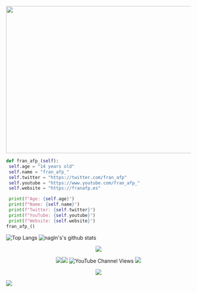<div align="center">
 <img src="https://cdn.discordapp.com/attachments/1060651317615415306/1065662790276235385/image.png" width="700" height="400">
</div>
<div align="left">
 

 ```python
def fran_afp_(self):
  self.age = "14 years old"
  self.name = "fran_afp_"
  self.twitter = "https://twitter.com/fran_afp"
  self.youtube = "https://www.youtube.com/fran_afp_"
  self.website = "https://franafp.es"

  print(f"Age: {self.age}")
  print(f"Name: {self.name}")
  print(f"Twitter: {self.twitter}")
  print(f"YouTube: {self.youtube}")
  print(f"Website: {self.website}")
fran_afp_()
```
</div>

![Top Langs](https://github-readme-stats.vercel.app/api/top-langs/?username=franafp&layout=compact&exclude_repo=franafp.github.io,NPC_medico-FIVEM,Token-Grabber&theme=dark)
![nagln's's github stats](https://github-readme-stats.vercel.app/api?username=franafp&count_private=true&show_icons=true&theme=dark&disable_animations=false&hide_title=true)

<p align="center">
<a href="https://discord.com/users/1060650362643697816">
<img src="https://lanyard-profile-readme.vercel.app/api/1060650362643697816?theme=dark&bg=292b2f&animated=true&hideDiscrim=true&borderRadius=27px&idleMessage=franafp.es">



<p align="center">
<a href="https://www.twitter.com/fran_afp_" target="_blank" rel="noreferrer"><img
src="https://img.shields.io/twitter/follow/fran_afp_?logo=twitter&style=for-the-badge&color=0891b2&labelColor=1c1917"
/></a><a href="https://www.github.com/franafp" target="_blank" rel="noreferrer"><img
src="https://img.shields.io/github/followers/franafp?logo=github&style=for-the-badge&color=0891b2&labelColor=1c1917" /></a>
 <a><img alt="YouTube Channel Views" src="https://img.shields.io/youtube/channel/views/UCDIMj1pa2HqUMegbemddwCw?color=0891b2&label=VIEWS&logo=youtube&logoColor=FF0000&style=for-the-badge&labelColor=1c1917"></a>
 <a><img href="https://franafp.es" src="https://img.shields.io/badge/website-franafp.es-0891b2?style=for-the-badge&logo=data:image/png;base64,aHR0cHM6Ly9mcmFuYWZwLmVzL21lZGlhL2toZWlzLnBuZw==&logoWidth=14&color=0891b2&labelColor=1c1917"></a>
</p>

<p align="center">
<img src="https://skillicons.dev/icons?i=cs,discord,bots,dotnet,github,md,php,linux,py,visualstudio,vscode,"/>
</p>


[<img src="https://raw.githubusercontent.com/trinib/trinib/main/.images/footer.svg">](https://youtu.be/iik25wqIuFo)
